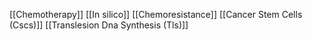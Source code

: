 [[Chemotherapy]]
[[In silico]]
[[Chemoresistance]]
[[Cancer Stem Cells (Cscs)]]
[[Translesion Dna Synthesis (Tls)]]
